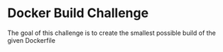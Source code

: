 # Docker Build Challenge

The goal of this challenge is to create the smallest possible build of the given Dockerfile

